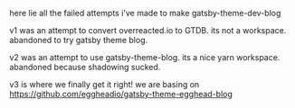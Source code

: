 here lie all the failed attempts i've made to make gatsby-theme-dev-blog

v1 was an attempt to convert overreacted.io to GTDB. its not a workspace. abandoned to try gatsby theme blog.

v2 was an attempt to use gatsby-theme-blog. its a nice yarn workspace. abandoned because shadowing sucked.

v3 is where we finally get it right! we are basing on https://github.com/eggheadio/gatsby-theme-egghead-blog
